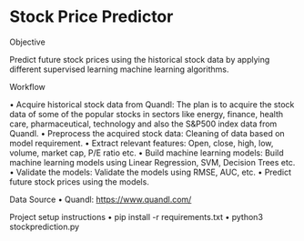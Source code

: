 # Stock Price Predictor

Objective

Predict future stock prices using the historical stock data by applying different supervised learning machine learning algorithms.

Workflow

• Acquire historical stock data from Quandl: The plan is to acquire the stock data of some of the popular stocks in sectors
  like energy, finance, health care, pharmaceutical, technology and also the S&P500 index data from Quandl.
• Preprocess the acquired stock data: Cleaning of data based on model requirement.
• Extract relevant features: Open, close, high, low, volume, market cap, P/E ratio etc.
• Build machine learning models: Build machine learning models using Linear Regression, SVM, Decision Trees etc. 
• Validate the models: Validate the models using RMSE, AUC, etc.
• Predict future stock prices using the models.

Data Source
• Quandl: https://www.quandl.com/

Project setup instructions
• pip install -r requirements.txt
• python3 stockprediction.py <quandl-api-key>
